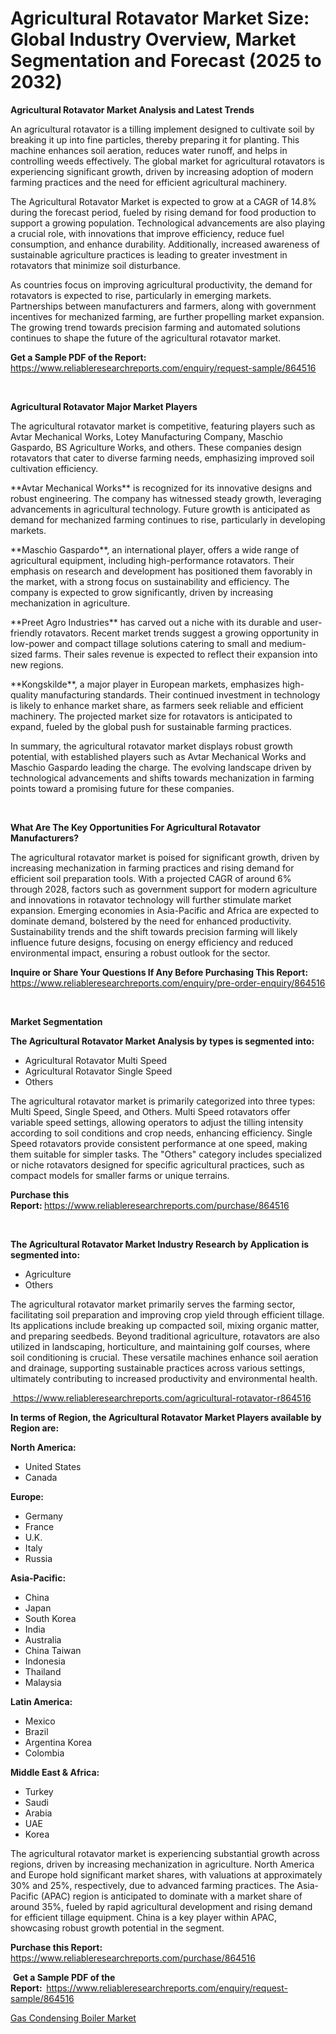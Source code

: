 <p><h1>Agricultural Rotavator Market Size: Global Industry Overview, Market Segmentation and Forecast (2025 to 2032)</h1></p><p><strong>Agricultural Rotavator Market Analysis and Latest Trends</strong></p>
<p><p>An agricultural rotavator is a tilling implement designed to cultivate soil by breaking it up into fine particles, thereby preparing it for planting. This machine enhances soil aeration, reduces water runoff, and helps in controlling weeds effectively. The global market for agricultural rotavators is experiencing significant growth, driven by increasing adoption of modern farming practices and the need for efficient agricultural machinery.</p><p>The Agricultural Rotavator Market is expected to grow at a CAGR of 14.8% during the forecast period, fueled by rising demand for food production to support a growing population. Technological advancements are also playing a crucial role, with innovations that improve efficiency, reduce fuel consumption, and enhance durability. Additionally, increased awareness of sustainable agriculture practices is leading to greater investment in rotavators that minimize soil disturbance. </p><p>As countries focus on improving agricultural productivity, the demand for rotavators is expected to rise, particularly in emerging markets. Partnerships between manufacturers and farmers, along with government incentives for mechanized farming, are further propelling market expansion. The growing trend towards precision farming and automated solutions continues to shape the future of the agricultural rotavator market.</p></p>
<p><strong>Get a Sample PDF of the Report:&nbsp;</strong> <a href="https://www.reliableresearchreports.com/enquiry/request-sample/864516?utm_campaign=3083&utm_medium=2&utm_source=Github&utm_content=ia&utm_term=10042025&utm_id=agricultural-rotavator">https://www.reliableresearchreports.com/enquiry/request-sample/864516</a></p>
<p>&nbsp;</p>
<p><strong>Agricultural Rotavator Major Market Players</strong></p>
<p><p>The agricultural rotavator market is competitive, featuring players such as Avtar Mechanical Works, Lotey Manufacturing Company, Maschio Gaspardo, BS Agriculture Works, and others. These companies design rotavators that cater to diverse farming needs, emphasizing improved soil cultivation efficiency.</p><p>**Avtar Mechanical Works** is recognized for its innovative designs and robust engineering. The company has witnessed steady growth, leveraging advancements in agricultural technology. Future growth is anticipated as demand for mechanized farming continues to rise, particularly in developing markets.</p><p>**Maschio Gaspardo**, an international player, offers a wide range of agricultural equipment, including high-performance rotavators. Their emphasis on research and development has positioned them favorably in the market, with a strong focus on sustainability and efficiency. The company is expected to grow significantly, driven by increasing mechanization in agriculture.</p><p>**Preet Agro Industries** has carved out a niche with its durable and user-friendly rotavators. Recent market trends suggest a growing opportunity in low-power and compact tillage solutions catering to small and medium-sized farms. Their sales revenue is expected to reflect their expansion into new regions.</p><p>**Kongskilde**, a major player in European markets, emphasizes high-quality manufacturing standards. Their continued investment in technology is likely to enhance market share, as farmers seek reliable and efficient machinery. The projected market size for rotavators is anticipated to expand, fueled by the global push for sustainable farming practices.</p><p>In summary, the agricultural rotavator market displays robust growth potential, with established players such as Avtar Mechanical Works and Maschio Gaspardo leading the charge. The evolving landscape driven by technological advancements and shifts towards mechanization in farming points toward a promising future for these companies.</p></p>
<p>&nbsp;</p>
<p><strong>What Are The Key Opportunities For Agricultural Rotavator Manufacturers?</strong></p>
<p><p>The agricultural rotavator market is poised for significant growth, driven by increasing mechanization in farming practices and rising demand for efficient soil preparation tools. With a projected CAGR of around 6% through 2028, factors such as government support for modern agriculture and innovations in rotavator technology will further stimulate market expansion. Emerging economies in Asia-Pacific and Africa are expected to dominate demand, bolstered by the need for enhanced productivity. Sustainability trends and the shift towards precision farming will likely influence future designs, focusing on energy efficiency and reduced environmental impact, ensuring a robust outlook for the sector.</p></p>
<p><strong>Inquire or Share Your Questions If Any Before Purchasing This Report:</strong> <a href="https://www.reliableresearchreports.com/enquiry/pre-order-enquiry/864516?utm_campaign=3083&utm_medium=2&utm_source=Github&utm_content=ia&utm_term=10042025&utm_id=agricultural-rotavator">https://www.reliableresearchreports.com/enquiry/pre-order-enquiry/864516</a></p>
<p>&nbsp;</p>
<p><strong>Market Segmentation</strong></p>
<p><strong>The Agricultural Rotavator Market Analysis by types is segmented into:</strong></p>
<p><ul><li>Agricultural Rotavator Multi Speed</li><li>Agricultural Rotavator Single Speed</li><li>Others</li></ul></p>
<p><p>The agricultural rotavator market is primarily categorized into three types: Multi Speed, Single Speed, and Others. Multi Speed rotavators offer variable speed settings, allowing operators to adjust the tilling intensity according to soil conditions and crop needs, enhancing efficiency. Single Speed rotavators provide consistent performance at one speed, making them suitable for simpler tasks. The "Others" category includes specialized or niche rotavators designed for specific agricultural practices, such as compact models for smaller farms or unique terrains.</p></p>
<p><strong>Purchase this Report:&nbsp;</strong><a href="https://www.reliableresearchreports.com/purchase/864516?utm_campaign=3083&utm_medium=2&utm_source=Github&utm_content=ia&utm_term=10042025&utm_id=agricultural-rotavator">https://www.reliableresearchreports.com/purchase/864516</a></p>
<p>&nbsp;</p>
<p><strong>The Agricultural Rotavator Market Industry Research by Application is segmented into:</strong></p>
<p><ul><li>Agriculture</li><li>Others</li></ul></p>
<p><p>The agricultural rotavator market primarily serves the farming sector, facilitating soil preparation and improving crop yield through efficient tillage. Its applications include breaking up compacted soil, mixing organic matter, and preparing seedbeds. Beyond traditional agriculture, rotavators are also utilized in landscaping, horticulture, and maintaining golf courses, where soil conditioning is crucial. These versatile machines enhance soil aeration and drainage, supporting sustainable practices across various settings, ultimately contributing to increased productivity and environmental health.</p></p>
<p><a href="https://www.reliableresearchreports.com/agricultural-rotavator-r864516?utm_campaign=3083&utm_medium=2&utm_source=Github&utm_content=ia&utm_term=10042025&utm_id=agricultural-rotavator">&nbsp;https://www.reliableresearchreports.com/agricultural-rotavator-r864516</a></p>
<p><strong>In terms of Region, the Agricultural Rotavator Market Players available by Region are:</strong></p>
<p>
    <p> <strong> North America: </strong>
        <ul>
            <li>United States</li>
            <li>Canada</li>
        </ul>
        </p> 
    <p> <strong> Europe: </strong>
        <ul>
            <li>Germany</li>
            <li>France</li>
            <li>U.K.</li>
            <li>Italy</li>
            <li>Russia</li>
        </ul>
        </p> 
    <p> <strong> Asia-Pacific: </strong>
        <ul>
            <li>China</li>
            <li>Japan</li>
            <li>South Korea</li>
            <li>India</li>
            <li>Australia</li>
            <li>China Taiwan</li>
            <li>Indonesia</li>
            <li>Thailand</li>
            <li>Malaysia</li>
        </ul>
        </p> 
    <p> <strong> Latin America: </strong>
        <ul>
            <li>Mexico</li>
            <li>Brazil</li>
            <li>Argentina Korea</li>
            <li>Colombia</li>
        </ul>
        </p> 
    <p> <strong> Middle East & Africa: </strong>
        <ul>
            <li>Turkey</li>
            <li>Saudi</li>
            <li>Arabia</li>
            <li>UAE</li>
            <li>Korea</li>
        </ul>
    </p>
    </p>
<p><p>The agricultural rotavator market is experiencing substantial growth across regions, driven by increasing mechanization in agriculture. North America and Europe hold significant market shares, with valuations at approximately 30% and 25%, respectively, due to advanced farming practices. The Asia-Pacific (APAC) region is anticipated to dominate with a market share of around 35%, fueled by rapid agricultural development and rising demand for efficient tillage equipment. China is a key player within APAC, showcasing robust growth potential in the segment.</p></p>
<p><strong>Purchase this Report: </strong><a href="https://www.reliableresearchreports.com/purchase/864516?utm_campaign=3083&utm_medium=2&utm_source=Github&utm_content=ia&utm_term=10042025&utm_id=agricultural-rotavator">https://www.reliableresearchreports.com/purchase/864516</a></p>
<p>&nbsp;<strong>Get a Sample PDF of the Report:&nbsp;&nbsp;</strong><a href="https://www.reliableresearchreports.com/enquiry/request-sample/864516?utm_campaign=3083&utm_medium=2&utm_source=Github&utm_content=ia&utm_term=10042025&utm_id=agricultural-rotavator">https://www.reliableresearchreports.com/enquiry/request-sample/864516</a></p>
<p><strong></strong></p>
<p><p><a href="https://github.com/delindacallegari68/Market-Research-Report-List-1/blob/main/gas-condensing-boiler-market.md?utm_campaign=3083&utm_medium=2&utm_source=Github&utm_content=ia&utm_term=10042025&utm_id=agricultural-rotavator">Gas Condensing Boiler Market</a></p></p>